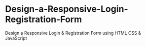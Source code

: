 # Design-a-Responsive-Login-Registration-Form
Design a Responsive Login &amp; Registration Form using HTML CSS &amp; JavaScript
